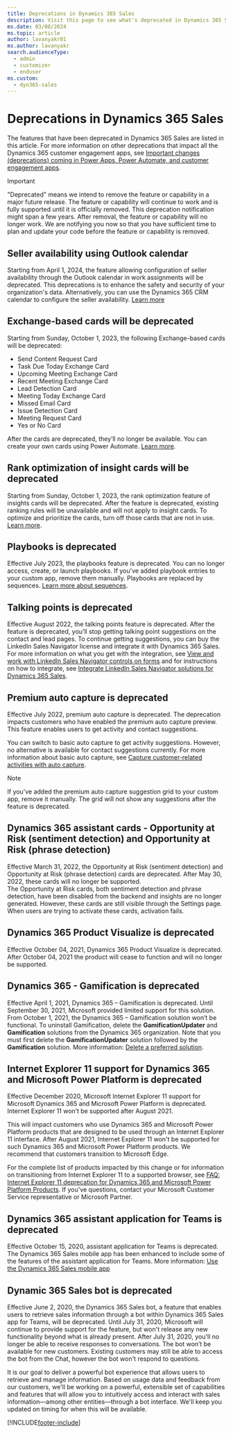 ```yaml
---
title: Deprecations in Dynamics 365 Sales
description: Visit this page to see what's deprecated in Dynamics 365 Sales.
ms.date: 03/08/2024
ms.topic: article
author: lavanyakr01
ms.author: lavanyakr
search.audienceType: 
  - admin
  - customizer
  - enduser
ms.custom: 
  - dyn365-sales
---
```

# Deprecations in Dynamics 365 Sales

The features that have been deprecated in  Dynamics 365 Sales are listed in this article. For more information on other deprecations that impact all the Dynamics 365 customer engagement apps, see [Important changes (deprecations) coming in Power Apps, Power Automate, and customer engagement apps](/power-platform/important-changes-coming).

> [!Important]
> "Deprecated" means we intend to remove the feature or capability in a major future release. The feature or capability will continue to work and is fully supported until it is officially removed. This deprecation notification might span a few years. After removal, the feature or capability will no longer work. We are notifying you now so that you have sufficient time to plan and update your code before the feature or capability is removed.

## Seller availability using Outlook calendar

Starting from April 1, 2024, the feature allowing configuration of seller availability through the Outlook calendar in work assignments will be deprecated. This deprecations is to enhance the safety and security of your organization's data. Alternatively, you can use the Dynamics 365 CRM calendar to configure the seller availability. [Learn more](wa-manage-seller-availability.md)

## Exchange-based cards will be deprecated

Starting from Sunday, October 1, 2023, the following Exchange-based cards will be deprecated:  
-	Send Content Request Card
-	Task Due Today Exchange Card
-	Upcoming Meeting Exchange Card 
-	Recent Meeting Exchange Card
-	Lead Detection Card
-	Meeting Today Exchange Card
-	Missed Email Card
-	Issue Detection Card
-	Meeting Request Card 
-	Yes or No Card

After the cards are deprecated, they’ll no longer be available. You can create your own cards using Power Automate. [Learn more](create-insight-cards-flow.md).

## Rank optimization of insight cards will be deprecated

Starting from Sunday, October 1, 2023, the rank optimization feature of insights cards will be deprecated. After the feature is deprecated, existing ranking rules will be unavailable and will not apply to insight cards. To optimize and prioritize the cards, turn off those cards that are not in use. [Learn more](edit-insight-cards.md#turn-cards-on-or-off).

<a name='playbooks'></a>
## Playbooks is deprecated

Effective July 2023, the playbooks feature is deprecated. You can no longer access, create, or launch playbooks. If you've added playbook entries to your custom app, remove them manually. Playbooks are replaced by sequences. [Learn more about sequences](create-manage-sequences.md).  

<a name='talking-points'></a>
## Talking points is deprecated

Effective August 2022, the talking points feature is deprecated. After the feature is deprecated, you’ll stop getting talking point suggestions on the contact and lead pages. To continue getting suggestions, you can buy the LinkedIn Sales Navigator license and integrate it with Dynamics 365 Sales.  For more information on what you get with the integration, see [View and work with LinkedIn Sales Navigator controls on forms](../linkedin/view-sales-navigator-forms.md) and for instructions on how to integrate, see [Integrate LinkedIn Sales Navigator solutions for Dynamics 365 Sales](../linkedin/integrate-sales-navigator.md). 

## Premium auto capture is deprecated

Effective July 2022, premium auto capture is deprecated. The deprecation impacts customers who have enabled the premium auto capture preview. This feature enables users to get activity and contact suggestions. 

You can switch to basic auto capture to get activity suggestions. However, no alternative is available for contact suggestions currently. For more information about basic auto capture, see [Capture customer-related activities with auto capture](auto-capture.md). 

> [!NOTE]
> If you’ve added the premium auto capture suggestion grid to your custom app, remove it manually. The grid will not show any suggestions after the feature is deprecated.  

## Dynamics 365 assistant cards - Opportunity at Risk (sentiment detection) and Opportunity at Risk (phrase detection)

Effective March 31, 2022, the Opportunity at Risk (sentiment detection) and Opportunity at Risk (phrase detection) cards are deprecated. After May 30, 2022, these cards will no longer be supported.     
The Opportunity at Risk cards, both sentiment detection and phrase detection, have been disabled from the backend and insights are no longer generated. However, these cards are still visible through the Settings page. When users are trying to activate these cards, activation fails.

## Dynamics 365 Product Visualize is deprecated

Effective October 04, 2021, Dynamics 365 Product Visualize is deprecated. After October 04, 2021 the product will cease to function and will no longer be supported.

## Dynamics 365 - Gamification is deprecated

Effective April 1, 2021, Dynamics 365 – Gamification is deprecated. Until September 30, 2021, Microsoft provided limited support for this solution. From October 1, 2021, the Dynamics 365 – Gamification solution won’t be functional. To uninstall Gamification, delete the **GamificationUpdater** and **Gamification** solutions from the Dynamics 365 organization. Note that you must first delete the **GamificationUpdater** solution followed by the **Gamification** solution. More information: [Delete a preferred solution](/previous-versions/dynamicscrm-2016/administering-dynamics-365/dn878909(v=crm.8)#Delete%20a%20preferred%20solution).

## Internet Explorer 11 support for Dynamics 365 and Microsoft Power Platform is deprecated

Effective December 2020, Microsoft Internet Explorer 11 support for Microsoft Dynamics 365 and Microsoft Power Platform is deprecated. Internet Explorer 11 won’t be supported after August 2021. 

This will impact customers who use Dynamics 365 and Microsoft Power Platform products that are designed to be used through an Internet Explorer 11 interface. After August 2021, Internet Explorer 11 won't be supported for such Dynamics 365 and Microsoft Power Platform products. We recommend that customers transition to Microsoft Edge. 

For the complete list of products impacted by this change or for information on transitioning from Internet Explorer 11 to a supported browser, see [FAQ: Internet Explorer 11 deprecation for Dynamics 365 and Microsoft Power Platform Products](https://aka.ms/IEsupportDeprecationBAG). If you've questions, contact your Microsoft Customer Service representative or Microsoft Partner.

## Dynamics 365 assistant application for Teams is deprecated

Effective October 15, 2020, assistant application for Teams is deprecated. The Dynamics 365 Sales mobile app has been enhanced to include some of the features of the assistant application for Teams. More information: [Use the Dynamics 365 Sales mobile app](sales-mobile/use-sales-mobile-app.md)

## Dynamic 365 Sales bot is deprecated

Effective June 2, 2020, the Dynamics 365 Sales bot, a feature that enables users to retrieve sales information through a bot within Dynamics 365 Sales app for Teams, will be deprecated. Until July 31, 2020, Microsoft will continue to provide support for the feature, but won't release any new functionality beyond what is already present. After July 31, 2020, you'll no longer be able to receive responses to conversations. The bot won’t be available for new customers. Existing customers may still be able to access the bot from the Chat, however the bot won't respond to questions.

It is our goal to deliver a powerful bot experience that allows users to retrieve and manage information. Based on usage data and feedback from our customers, we'll be working on a powerful, extensible set of capabilities and features that will allow you to intuitively access and interact with sales information—among other entities—through a bot interface. We'll keep you updated on timing for when this will be available.

 
[!INCLUDE[footer-include](../includes/footer-banner.md)]
